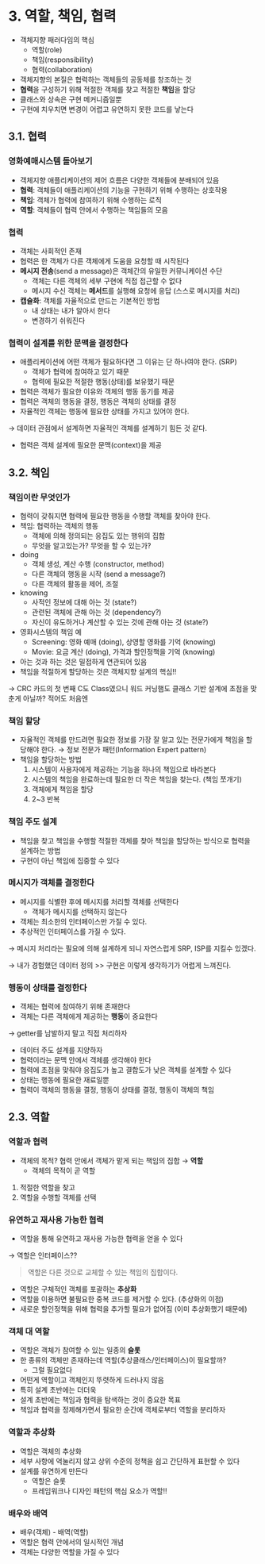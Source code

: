 # 3. 역할, 책임, 협력

- 객체지향 패러다임의 핵심
  - 역할(role)
  - 책임(responsibility)
  - 협력(collaboration)
- 객체지향의 본질은 협력하는 객체들의 공동체를 창조하는 것
- **협력**을 구성하기 위해 적절한 객체를 찾고 적절한 **책임**을 할당
- 클래스와 상속은 구현 메커니즘일뿐
- 구현에 치우치면 변경이 어렵고 유연하지 못한 코드를 낳는다

## 3.1. 협력

### 영화예매시스템 돌아보기

- 객체지향 애플리케이션의 제어 흐름은 다양한 객체들에 분배되어 있음
- **협력**: 객체들이 애플리케이션의 기능을 구현하기 위해 수행하는 상호작용
- **책임**: 객체가 협력에 참여하기 위해 수행하는 로직
- **역할**: 객체들이 협력 안에서 수행하는 책임들의 모음

### 협력

- 객체는 사회적인 존재
- 협력은 한 객체가 다른 객체에게 도움을 요청할 때 시작된다
- **메시지 전송**(send a message)은 객체간의 유일한 커뮤니케이션 수단
    - 객체는 다른 객체의 세부 구현에 직접 접근할 수 없다
    - 메시지 수신 객체는 **메서드**를 실행해 요청에 응답 (스스로 메시지를 처리)
- **캡슐화**: 객체를 자율적으로 만드는 기본적인 방법
    - 내 상태는 내가 알아서 한다
    - 변경하기 쉬워진다

### 협력이 설계를 위한 문맥을 결정한다

- 애플리케이션에 어떤 객체가 필요하다면 그 이유는 단 하나여야 한다. (SRP)
    - 객체가 협력에 참여하고 있기 때문
    - 협력에 필요한 적절한 행동(상태)를 보유했기 때문
- 협력은 객체가 필요한 이유와 객체의 행동 동기를 제공
- 협력은 객체의 행동을 결정, 행동은 객체의 상태를 결정
- 자율적인 객체는 행동에 필요한 상태를 가지고 있어야 한다.

→ 데이터 관점에서 설계하면 자율적인 객체를 설계하기 힘든 것 같다.

- 협력은 객체 설계에 필요한 문맥(context)을 제공

## 3.2. 책임

### 책임이란 무엇인가

- 협력이 갖춰지면 협력에 필요한 행동을 수행할 객체를 찾아야 한다.
- 책임: 협력하는 객체의 행동
    - 객체에 의해 정의되는 응집도 있는 행위의 집합
    - 무엇을 알고있는가? 무엇을 할 수 있는가?
- doing
    - 객체 생성, 계산 수행 (constructor, method)
    - 다른 객체의 행동을 시작 (send a message?)
    - 다른 객체의 활동을 제어, 조절
- knowing
    - 사적인 정보에 대해 아는 것 (state?)
    - 관련된 객체에 관해 아는 것 (dependency?)
    - 자신이 유도하거나 계산할 수 있는 것에 관해 아는 것 (state?)
- 영화시스템의 책임 예
    - Screening: 영화 예매 (doing), 상영할 영화를 기억 (knowing)
    - Movie: 요금 계산 (doing), 가격과 할인정책을 기억 (knowing)
- 아는 것과 하는 것은 밀접하게 연관되어 있음
- 책임을 적절하게 할당하는 것은 객체지향 설계의 핵심!!

→ CRC 카드의 첫 번째 C도 Class였으니 워드 커닝햄도 클래스 기반 설계에 초점을 맞춘게 아닐까? 적어도 처음엔

### 책임 할당

- 자율적인 객체를 만드려면 필요한 정보를 가장 잘 알고 있는 전문가에게 책임을 할당해야 한다. → 정보 전문가 패턴(Information Expert pattern)
- 책임을 할당하는 방법
    1. 시스템이 사용자에게 제공하는 기능을 하나의 책임으로 바라본다
    2. 시스템의 책임을 완료하는데 필요한 더 작은 책임을 찾는다. (책임 쪼개기)
    3. 객체에게 책임을 할당
    4. 2~3 반복

### 책임 주도 설계

- 책임을 찾고 책임을 수행할 적절한 객체를 찾아 책임을 할당하는 방식으로 협력을 설계하는 방법
- 구현이 아닌 책임에 집중할 수 있다

### 메시지가 객체를 결정한다

- 메시지를 식별한 후에 메시지를 처리할 객체를 선택한다
    - 객체가 메시지를 선택하지 않는다
- 객체는 최소한의 인터페이스만 가질 수 있다.
- 추상적인 인터페이스를 가질 수 있다.

→ 메시지 처리라는 필요에 의해 설계하게 되니 자연스럽게  SRP, ISP를 지킬수 있겠다.

→ 내가 경험했던 데이터 정의 >> 구현은 이렇게 생각하기가 어렵게 느껴진다.

### 행동이 상태를 결정한다

- 객체는 협력에 참여하기 위해 존재한다
- 객체는 다른 객체에게 제공하는 **행동**이 중요한다

→ getter를 남발하지 말고 직접 처리하자

- 데이터 주도 설계를 지양하자
- 협력이라는 문맥 안에서 객체를 생각해야 한다
- 협력에 초점을 맞춰야 응집도가 높고 결합도가 낮은 객체를 설계할 수 있다
- 상태는 행동에 필요한 재료일뿐
- 협력이 객체의 행동을 결정, 행동이 상태를 결정, 행동이 객체의 책임

## 2.3. 역할

### 역할과 협력

- 객체의 목적? 협력 안에서 객체가 맡게 되는 책임의 집합 → **역할**
    - 객체의 목적이 곧 역할
1. 적절한 역할을 찾고
2. 역할을 수행할 객체를 선택

### 유연하고 재사용 가능한 협력

- 역할을 통해 유연하고 재사용 가능한 협력을 얻을 수 있다

→ 역할은 인터페이스??

> 역할은 다른 것으로 교체할 수 있는 책임의 집합이다.

- 역할은 구체적인 객체를 포괄하는 **추상화**
- 역할을 이용하면 불필요한 중복 코드를 제거할 수 있다. (추상화의 이점)
- 새로운 할인정책을 위해 협력을 추가할 필요가 없어짐 (이미 추상화했기 때문에)

### 객체 대 역할

- 역할은 객체가 참여할 수 있는 일종의 **슬롯**
- 한 종류의 객체만 존재하는데 역할(추상클래스/인터페이스)이 필요할까?
    - 그럴 필요없다
- 어떤게 역할이고 객체인지 뚜렷하게 드러나지 않음
- 특히 설계 초반에는 더더욱
- 설계 초반에는 책임과 협력을 탐색하는 것이 중요한 목표
- 책임과 협력을 정제해가면서 필요한 순간에 객체로부터 역할을 분리하자

### 역할과 추상화

- 역할은 객체의 추상화
- 세부 사항에 억눌리지 않고 상위 수준의 정책을 쉽고 간단하게 표현할 수 있다
- 설계를 유연하게 만든다
    - 역할은 슬롯
    - 프레임워크나 디자인 패턴의 핵심 요소가 역할!!

### 배우와 배역

- 배우(객체) - 배역(역할)
- 역할은 협력 안에서의 일시적인 개념
- 객체는 다양한 역할을 가질 수 있다